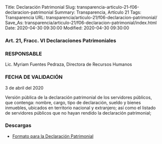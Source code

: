 Title: Declaración Patrimonial
Slug: transparencia-articulo-21-f06-declaracion-patrimonial
Summary: Transparencia, Artículo 21
Tags: Transparencia
URL: transparencia/articulo-21/f06-declaracion-patrimonial/
Save_As: transparencia/articulo-21/f06-declaracion-patrimonial/index.html
Date: 2020-04-30 09:30:00
Modified: 2020-04-30 09:30:00



### Art. 21, Fracc. VI Declaraciones Patrimoniales

### RESPONSABLE

Lic. Myriam Fuentes Pedraza, Directora de Recursos Humanos

### FECHA DE VALIDACIÓN

3 de abril del 2020

Versión pública de la declaración patrimonial de los servidores públicos, que contenga: nombre, cargo, tipo de declaración, sueldo y bienes inmuebles, ubicados en territorio nacional y extranjero; así como el listado de servidores públicos que no hayan rendido la declaración patrimonial;

### Descargas

* [Formato para la Declaración Patrimonial](https://declaranet.sefircoahuila.gob.mx/sidp/publica/?q=E0042&q2=57)



